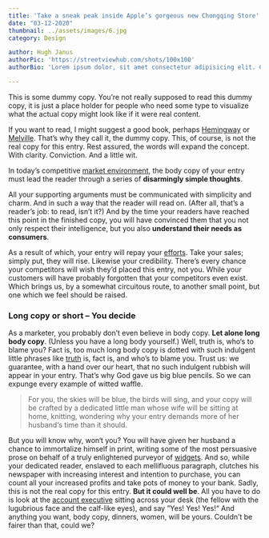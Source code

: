 ```yaml
---
title: 'Take a sneak peak inside Apple’s gorgeous new Chongqing Store'
date: "03-12-2020"
thumbnail: ../assets/images/6.jpg
category: Design

author: Hugh Janus
authorPic: 'https://streetviewhub.com/shots/100x100'
authorBio: 'Lorem ipsum dolor, sit amet consectetur adipisicing elit. Consectetur, sunt sapiente doloribus minus veritatis.'

---
```

This is some dummy copy. You’re not really supposed to read this dummy copy, it is just a place holder for people who need some type to visualize what the actual copy might look like if it were real content.

If you want to read, I might suggest a good book, perhaps [Hemingway](http://en.wikipedia.org/wiki/Ernest_Hemingway "Hemingway") or [Melville](http://en.wikipedia.org/wiki/Herman_Melville "Melville"). That’s why they call it, the dummy copy. This, of course, is not the real copy for this entry. Rest assured, the words will expand the concept. With clarity. Conviction. And a little wit.

In today’s competitive [market environment](http://en.wikipedia.org/wiki/Market_environment "market environment"), the body copy of your entry must lead the reader through a series of **disarmingly simple thoughts**.

All your supporting arguments must be communicated with simplicity and charm. And in such a way that the reader will read on. (After all, that’s a reader’s job: to read, isn’t it?) And by the time your readers have reached this point in the finished copy, you will have convinced them that you not only respect their intelligence, but you also **understand their needs as consumers**.

As a result of which, your entry will repay your [efforts](http://en.wikipedia.org/wiki/Writing "writing"). Take your sales; simply put, they will rise. Likewise your credibility. There’s every chance your competitors will wish they’d placed this entry, not you. While your customers will have probably forgotten that your competitors even exist. Which brings us, by a somewhat circuitous route, to another small point, but one which we feel should be raised.

### Long copy or short – You decide

As a marketer, you probably don’t even believe in body copy. **Let alone long body copy**. (Unless you have a long body yourself.) Well, truth is, who‘s to blame you? Fact is, too much long body copy is dotted with such indulgent little phrases like [truth](http://en.wikipedia.org/wiki/Truth "truth") is, fact is, and who’s to blame you. Trust us: we guarantee, with a hand over our heart, that no such indulgent rubbish will appear in your entry. That’s why God gave us big blue pencils. So we can expunge every example of witted waffle.

> For you, the skies will be blue, the birds will sing, and your copy will be crafted by a dedicated little man whose wife will be sitting at home, knitting, wondering why your entry demands more of her husband‘s time than it should.

But you will know why, won‘t you? You will have given her husband a chance to immortalize himself in print, writing some of the most persuasive prose on behalf of a truly enlightened purveyor of [widgets](http://en.wikipedia.org/wiki/Widgets "widgets"). And so, while your dedicated reader, enslaved to each mellifluous paragraph, clutches his newspaper with increasing interest and intention to purchase, you can count all your increased profits and take pots of money to your bank. Sadly, this is not the real copy for this entry. **But it could well be**. All you have to do is look at the [account executive](http://en.wikipedia.org/wiki/Account_executive "account executive") sitting across your desk (the fellow with the lugubrious face and the calf-like eyes), and say ”Yes! Yes! Yes!“ And anything you want, body copy, dinners, women, will be yours. Couldn’t be fairer than that, could we?